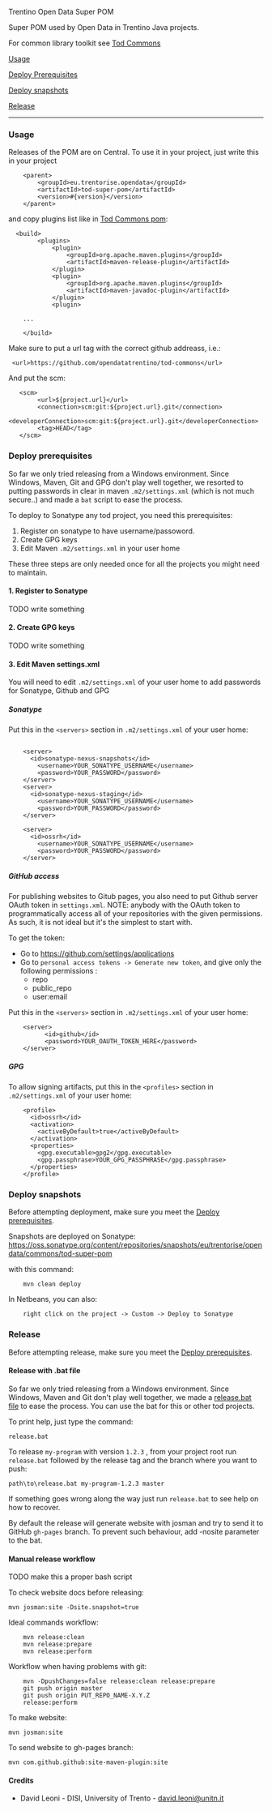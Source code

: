 
Trentino Open Data Super POM

Super POM used by Open Data in Trentino Java projects.

For common library toolkit see [Tod Commons](https://github.com/opendatatrentino/tod-commons)


[Usage](#usage)

[Deploy Prerequisites](#deploy-prerequisites)

[Deploy snapshots](#deploy-snapshots)

[Release](#release)
___________________________

### Usage

Releases of the POM are on Central. To use it in your project, just write this in your project

```
    <parent>
        <groupId>eu.trentorise.opendata</groupId>
        <artifactId>tod-super-pom</artifactId>
        <version>#{version}</version>
    </parent>
```

and copy plugins list like in [Tod Commons pom](https://github.com/opendatatrentino/tod-commons/blob/master/pom.xml):

```
  <build>
        <plugins>
            <plugin>
                <groupId>org.apache.maven.plugins</groupId>
                <artifactId>maven-release-plugin</artifactId>
            </plugin>
            <plugin>
                <groupId>org.apache.maven.plugins</groupId>
                <artifactId>maven-javadoc-plugin</artifactId>
            </plugin>
            <plugin>

    ...

    </build>
```

Make sure to put a url tag with the correct github addreass, i.e.:
```
 <url>https://github.com/opendatatrentino/tod-commons</url>
```

And put the scm:

```
   <scm>
        <url>${project.url}</url>
        <connection>scm:git:${project.url}.git</connection>
        <developerConnection>scm:git:${project.url}.git</developerConnection>        
        <tag>HEAD</tag>
   </scm>
```


### Deploy prerequisites

So far we only tried releasing from a Windows environment. Since Windows, Maven, Git and GPG don't play well together, we resorted to putting passwords in clear in maven `.m2/settings.xml` (which is not much secure..) and made a `bat` script to ease the process.

To deploy to Sonatype any tod project, you need this prerequisites:

1. Register on sonatype to have username/passoword.
2. Create GPG keys
3. Edit Maven `.m2/settings.xml` in your user home

These three steps are only needed once for all the projects you might need to maintain.

#### 1. Register to Sonatype

TODO write something

#### 2. Create GPG keys

TODO write something

#### 3. Edit Maven settings.xml

You will need to edit `.m2/settings.xml` of your user home to add passwords for Sonatype, Github and GPG

##### Sonatype

Put this in the `<servers>` section in `.m2/settings.xml` of your user home:

```

    <server>
      <id>sonatype-nexus-snapshots</id>
        <username>YOUR_SONATYPE_USERNAME</username>
        <password>YOUR_PASSWORD</password>
    </server>
    <server>
      <id>sonatype-nexus-staging</id>
        <username>YOUR_SONATYPE_USERNAME</username>
        <password>YOUR_PASSWORD</password>
    </server>
    
    <server>
      <id>ossrh</id>
        <username>YOUR_SONATYPE_USERNAME</username>
        <password>YOUR_PASSWORD</password>
    </server>
```

##### GitHub access

For publishing websites to Gitub pages, you also need to put Github server OAuth token in `settings.xml`. 
NOTE: anybody with the OAuth token to programmatically access all of your 
repositories with the given permissions. As such, it is not ideal but it's the simplest to start with. 

To get the token:
- Go to https://github.com/settings/applications 
- Go to `personal access tokens -> Generate new token`, and give only the following permissions :
    - repo
    - public_repo 
    - user:email
           
Put this in the `<servers>` section in `.m2/settings.xml` of your user home:

```
    <server>
          <id>github</id>
          <password>YOUR_OAUTH_TOKEN_HERE</password>
    </server>
```

##### GPG

To allow signing artifacts, put this in the `<profiles>` section in `.m2/settings.xml` of your user home:

```
	<profile>
	  <id>ossrh</id>
	  <activation>
		<activeByDefault>true</activeByDefault>
	  </activation>
	  <properties>
		<gpg.executable>gpg2</gpg.executable>
		<gpg.passphrase>YOUR_GPG_PASSPHRASE</gpg.passphrase>
	  </properties>
	</profile>
```

### Deploy snapshots

Before attempting deployment, make sure you meet the [Deploy prerequisites](#deploy-prerequisites).

Snapshots are deployed on Sonatype:
<a href="https://oss.sonatype.org/content/repositories/snapshots/eu/trentorise/opendata/commons/" target="_blank">https://oss.sonatype.org/content/repositories/snapshots/eu/trentorise/opendata/commons/tod-super-pom </a>

with this command:

```
    mvn clean deploy
```

In Netbeans, you can also:

```
    right click on the project -> Custom -> Deploy to Sonatype
```


### Release

Before attempting release, make sure you meet the [Deploy prerequisites](#deploy-prerequisites).

#### Release with .bat file

So far we only tried releasing from a Windows environment. Since Windows, Maven and Git don't play well together, we made a [release.bat file](release.bat) to ease the process. You can use the bat for this or other tod projects.

To print help, just type the command:

```
release.bat
```

To release `my-program` with version `1.2.3` , from your project root run `release.bat` followed by the release tag and the branch where you want to push:
```
path\to\release.bat my-program-1.2.3 master
```

If something goes wrong along the way just run `release.bat` to see help on how to recover.

By default the release will generate website with josman and try to send it to GitHub `gh-pages` branch. To prevent such behaviour, add -nosite parameter to the bat.


#### Manual release workflow

TODO make this a proper bash script

To check website docs before releasing:
```
mvn josman:site -Dsite.snapshot=true
```


Ideal commands workflow:
```
    mvn release:clean
    mvn release:prepare
    mvn release:perform
```

Workflow when having problems with git: 
```
    mvn -DpushChanges=false release:clean release:prepare
    git push origin master
    git push origin PUT_REPO_NAME-X.Y.Z
    release:perform
```

To make website:
```
mvn josman:site
```

To send website to gh-pages branch:
```
mvn com.github.github:site-maven-plugin:site
```

#### Credits

* David Leoni - DISI, University of Trento - david.leoni@unitn.it
